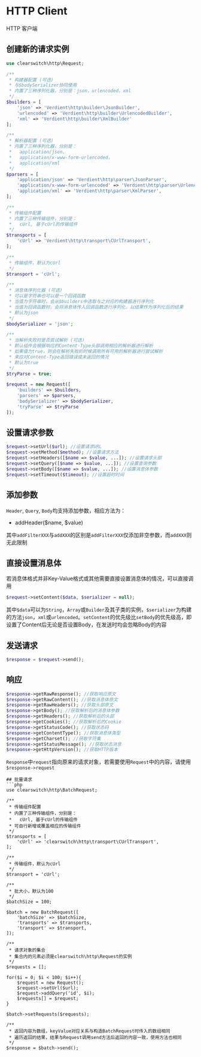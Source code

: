 # HTTP Client
HTTP 客户端

## 创建新的请求实例
```php
use clearswitch\http\Request;

/**
 * 构建器配置 (可选)
 * 与$bodySerializer协同使用
 * 内置了三种序列化器，分别是：json，urlencoded，xml
 */
$builders = [
	'json' => 'Verdient\http\builder\JsonBuilder',
	'urlencoded' => 'Verdient\http\builder\UrlencodedBuilder',
	'xml' => 'Verdient\http\builder\XmlBuilder'
];

/**
 * 解析器配置 (可选)
 * 内置了三种序列化器，分别是：
 *   application/json，
 *   application/x-www-form-urlencoded，
 *   application/xml
 */
$parsers = [
	'application/json' => 'Verdient\http\parser\JsonParser',
	'application/x-www-form-urlencoded' => 'Verdient\http\parser\UrlencodedParser',
	'application/xml' => 'Verdient\http\parser\XmlParser',
];

/**
 * 传输组件配置
 * 内置了三种传输组件，分别是：
 *   cUrl, 基于cUrl的传输组件
 */
$transports = [
	'cUrl' => 'Verdient\http\transport\CUrlTransport',
];

/**
 * 传输组件，默认为cUrl
 */
$transport = 'cUrl';

/**
 * 消息体序列化器 (可选)
 * 可以是字符串也可以是一个回调函数
 * 当值为字符串时，会从$builders中选取与之对应的构建器进行序列化
 * 当值为回调函数时，会将消息体传入回调函数进行序列化，以结果作为序列化后的结果
 * 默认为json
 */
$bodySerializer = 'json';

/**
 * 当解析失败时是否尝试解析 (可选)
 * 默认组件会根据响应的Content-Type头部调用相应的解析器进行解析
 * 如果值为true，则会在解析失败的时候调用所有可用的解析器进行尝试解析
 * 来应对Content-Type返回错误或未返回的情况
 * 默认为true
 */
$tryParse = true;

$request = new Request([
	'builders' => $builders,
	'parsers' => $parsers,
	'bodySerializer' => $bodySerializer,
	'tryParse' => $tryParse
]);
```
## 设置请求参数
```php
$request->setUrl($url); //设置请求URL
$request->setMethod($method); //设置请求方法
$request->setHeaders([$name => $value, ...]); //设置请求头部
$request->setQuery([$name => $value, ...]); //设置查询参数
$request->setBody([$name => $value, ...]); //设置消息体参数
$request->setTimeout($timeout); //设置超时时间
```
## 添加参数
`Header`, `Query`, `Body`均支持添加参数，相应方法为：
- addHeader($name, $value)

其中`addFilterXXX`与`addXXX`的区别是`addFilterXXX`仅添加非空参数，而`addXXX`则无此限制
## 直接设置消息体
若消息体格式并非Key-Value格式或其他需要直接设置消息体的情况，可以直接调用
```php
$request->setContent($data, $serializer = null);
```
其中`$data`可以为`String`，`Array`或`Builder`及其子类的实例，`$serializer`为构建的方法`json`，`xml`或`urlencoded`。`setContent`的优先级比`setBody`的优先级高，即设置了Content后无论是否设置Body，在发送时均会忽略Body的内容
## 发送请求
```php
$response = $request->send();
```
## 响应
```php
$response->getRawResponse(); //获取响应原文
$response->getRawContent(); //获取消息体原文
$response->getRawHeaders(); //获取头部原文
$response->getBody(); //获取解析后的消息体参数
$response->getHeaders(); //获取解析后的头部
$response->getCookies(); //获取解析后的Cookie
$response->getStatusCode(); //获取状态码
$response->getContentType(); //获取消息体类型
$response->getCharset(); //获取字符集
$response->getStatusMessage(); //获取状态消息
$response->getHttpVersion(); //获取HTTP版本
```
`Response`中`request`指向原来的请求对象，若需要使用`Request`中的内容，请使用`$response->request`
```
## 批量请求
```php
use clearswitch\http\BatchRequest;

/**
 * 传输组件配置
 * 内置了三种传输组件，分别是：
 *   cUrl, 基于cUrl的传输组件
 * 可自行新增或覆盖相应的传输组件
 */
$transports = [
	'cUrl' => 'clearswitch\http\transport\CUrlTransport',
];

/**
 * 传输组件，默认为cUrl
 */
$transport = 'cUrl';

/**
 * 批大小，默认为100
 */
$batchSize = 100;

$batch = new BatchRequest([
	'batchSize' => $batchSize,
	'transports' => $transports,
	'transport' => $transport,
]);

/**
 * 请求对象的集合
 * 集合内的元素必须是clearswitch\http\Request的实例
 */
$requests = [];

for($i = 0; $i < 100; $i++){
	$request = new Request();
	$request->setUrl($url);
	$request->addQuery('id', $i);
	$requests[] = $request;
}

$batch->setRequests($requests);

/**
 * 返回内容为数组，keyValue对应关系与构造BatchRequest时传入的数组相同
 * 遍历返回的结果，结果与Request调用send方法后返回的内容一致，使用方法也相同
 */
$response = $batch->send();
```